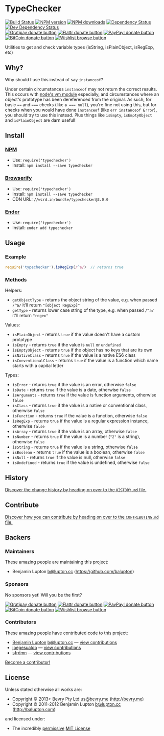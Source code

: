 
<!-- TITLE/ -->

# TypeChecker

<!-- /TITLE -->


<!-- BADGES/ -->

[![Build Status](https://img.shields.io/travis/bevry/typechecker/master.svg)](http://travis-ci.org/bevry/typechecker "Check this project's build status on TravisCI")
[![NPM version](https://img.shields.io/npm/v/typechecker.svg)](https://npmjs.org/package/typechecker "View this project on NPM")
[![NPM downloads](https://img.shields.io/npm/dm/typechecker.svg)](https://npmjs.org/package/typechecker "View this project on NPM")
[![Dependency Status](https://img.shields.io/david/bevry/typechecker.svg)](https://david-dm.org/bevry/typechecker)
[![Dev Dependency Status](https://img.shields.io/david/dev/bevry/typechecker.svg)](https://david-dm.org/bevry/typechecker#info=devDependencies)<br/>
[![Gratipay donate button](https://img.shields.io/gratipay/bevry.svg)](https://www.gratipay.com/bevry/ "Donate weekly to this project using Gratipay")
[![Flattr donate button](https://img.shields.io/badge/flattr-donate-yellow.svg)](http://flattr.com/thing/344188/balupton-on-Flattr "Donate monthly to this project using Flattr")
[![PayPayl donate button](https://img.shields.io/badge/paypal-donate-yellow.svg)](https://www.paypal.com/cgi-bin/webscr?cmd=_s-xclick&hosted_button_id=QB8GQPZAH84N6 "Donate once-off to this project using Paypal")
[![BitCoin donate button](https://img.shields.io/badge/bitcoin-donate-yellow.svg)](https://bevry.me/bitcoin "Donate once-off to this project using BitCoin")
[![Wishlist browse button](https://img.shields.io/badge/wishlist-donate-yellow.svg)](https://bevry.me/wishlist "Buy an item on our wishlist for us")

<!-- /BADGES -->


<!-- DESCRIPTION/ -->

Utilities to get and check variable types (isString, isPlainObject, isRegExp, etc)

<!-- /DESCRIPTION -->


## Why?

Why should I use this instead of say `instanceof`?

Under certain circumstances `instanceof` may not return the correct results. This occurs with [node's vm module](http://nodejs.org/api/vm.html#vm_globals) especially, and circumstances where an object's prototype has been dereferenced from the original. As such, for basic `==` and `===` checks (like `a === null`), you're fine not using this, but for checks when you would have done `instanceof` (like `err instanceof Error`), you should try to use this instead. Plus things like `isEmpty`, `isEmptyObject` and `isPlainObject` are darn useful!


<!-- INSTALL/ -->

## Install

### [NPM](http://npmjs.org/)
- Use: `require('typechecker')`
- Install: `npm install --save typechecker`

### [Browserify](http://browserify.org/)
- Use: `require('typechecker')`
- Install: `npm install --save typechecker`
- CDN URL: `//wzrd.in/bundle/typechecker@3.0.0`

### [Ender](http://enderjs.com)
- Use: `require('typechecker')`
- Install: `ender add typechecker`

<!-- /INSTALL -->


## Usage

### Example

``` javascript
require('typechecker').isRegExp(/^a/)  // returns true
```

### Methods

Helpers:

- `getObjectType` - returns the object string of the value, e.g. when passed `/^a/` it'll return `"[object RegExp]"`
- `getType` - returns lower case string of the type, e.g. when passed `/^a/` it'll return `"regex"`

Values:

- `isPlainObject` - returns `true` if the value doesn't have a custom prototype
- `isEmpty` - returns `true` if the value is `null` or `undefined`
- `isEmptyObject` - returns `true` if the object has no keys that are its own
- `isNativeClass` - returns `true` if the value is a native ES6 class
- `isConventionalClass` - returns `true` if the value is a function which name starts with a capital letter

Types:

- `isError` - returns `true` if the value is an error, otherwise `false`
- `isDate` - returns `true` if the value is a date, otherwise `false`
- `isArguments` - returns `true` if the value is function arguments, otherwise `false`
- `isClass` - returns `true` if the value is a native or conventional class, otherwise `false`
- `isFunction` - returns `true` if the value is a function, otherwise `false`
- `isRegExp` - returns `true` if the value is a regular expression instance, otherwise `false`
- `isArray` - returns `true` if the value is an array, otherwise `false`
- `isNumber` - returns `true` if the value is a number (`"2"` is a string), otherwise `false`
- `isString` - returns `true` if the value is a string, otherwise `false`
- `isBoolean` - returns `true` if the value is a boolean, otherwise `false`
- `isNull` - returns `true` if the value is null, otherwise `false`
- `isUndefined` - returns `true` if the value is undefined, otherwise `false`


<!-- HISTORY/ -->

## History
[Discover the change history by heading on over to the `HISTORY.md` file.](https://github.com/bevry/typechecker/blob/master/HISTORY.md#files)

<!-- /HISTORY -->


<!-- CONTRIBUTE/ -->

## Contribute

[Discover how you can contribute by heading on over to the `CONTRIBUTING.md` file.](https://github.com/bevry/typechecker/blob/master/CONTRIBUTING.md#files)

<!-- /CONTRIBUTE -->


<!-- BACKERS/ -->

## Backers

### Maintainers

These amazing people are maintaining this project:

- Benjamin Lupton <b@lupton.cc> (https://github.com/balupton)

### Sponsors

No sponsors yet! Will you be the first?

[![Gratipay donate button](https://img.shields.io/gratipay/bevry.svg)](https://www.gratipay.com/bevry/ "Donate weekly to this project using Gratipay")
[![Flattr donate button](https://img.shields.io/badge/flattr-donate-yellow.svg)](http://flattr.com/thing/344188/balupton-on-Flattr "Donate monthly to this project using Flattr")
[![PayPayl donate button](https://img.shields.io/badge/paypal-donate-yellow.svg)](https://www.paypal.com/cgi-bin/webscr?cmd=_s-xclick&hosted_button_id=QB8GQPZAH84N6 "Donate once-off to this project using Paypal")
[![BitCoin donate button](https://img.shields.io/badge/bitcoin-donate-yellow.svg)](https://bevry.me/bitcoin "Donate once-off to this project using BitCoin")
[![Wishlist browse button](https://img.shields.io/badge/wishlist-donate-yellow.svg)](https://bevry.me/wishlist "Buy an item on our wishlist for us")

### Contributors

These amazing people have contributed code to this project:

- [Benjamin Lupton](https://github.com/balupton) <b@lupton.cc> — [view contributions](https://github.com/bevry/typechecker/commits?author=balupton)
- [joegesualdo](https://github.com/joegesualdo) — [view contributions](https://github.com/bevry/typechecker/commits?author=joegesualdo)
- [sfrdmn](https://github.com/sfrdmn) — [view contributions](https://github.com/bevry/typechecker/commits?author=sfrdmn)

[Become a contributor!](https://github.com/bevry/typechecker/blob/master/CONTRIBUTING.md#files)

<!-- /BACKERS -->


<!-- LICENSE/ -->

## License

Unless stated otherwise all works are:

- Copyright &copy; 2013+ Bevry Pty Ltd <us@bevry.me> (http://bevry.me)
- Copyright &copy; 2011-2012 Benjamin Lupton <b@lupton.cc> (http://balupton.com)

and licensed under:

- The incredibly [permissive](http://en.wikipedia.org/wiki/Permissive_free_software_licence) [MIT License](http://opensource.org/licenses/mit-license.php)

<!-- /LICENSE -->


